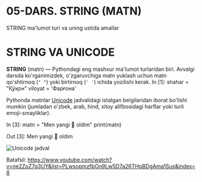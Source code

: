 # 05-DARS. STRING (MATN)
STRING ma'lumot turi va uning ustida amallar
#  STRING VA UNICODE
**STRING** (matn) — Pythondagi eng mashxur ma'lumot turlaridan biri. Avvalgi darsda ko'rganimizdek, o'zgaruvchiga matn yuklash uchun matn qo'shtirnoq (`" "`) yoki birtirnoq (`' '`) ichida yozilishi kerak.
In [1]:
shahar = "Қўқон"
viloyat = 'Фарғона'

Pythonda matnlar [Unicode](https://unicode-table.com/en/) jadvalidagi istalgan belgilaridan iborat bo'lishi mumkin (jumladan o'zbek, arab, hind, xitoy alifbosidagi harflar yoki turli emoji-smayliklar). 

In [3]:
matn = "Men yangi 📱 oldim"
print(matn)

Out [3]:
Men yangi 📱 oldim

![Unicode jadval](https://gblobscdn.gitbook.com/assets%2F-MGbkqs1tROquIT6oqUs%2F-MLjUEbNQbWqMBCY1uql%2F-MLjVgUODxYRloFHWptm%2Fimage.png?alt=media&token=6e6eaef4-4958-479f-9622-523110678e8c)

Batafsil: https://www.youtube.com/watch?v=ne2ZoZ7q3UY&list=PLwsopmzfbOn9Lw5D7a26THpBDgAma1Sus&index=8
